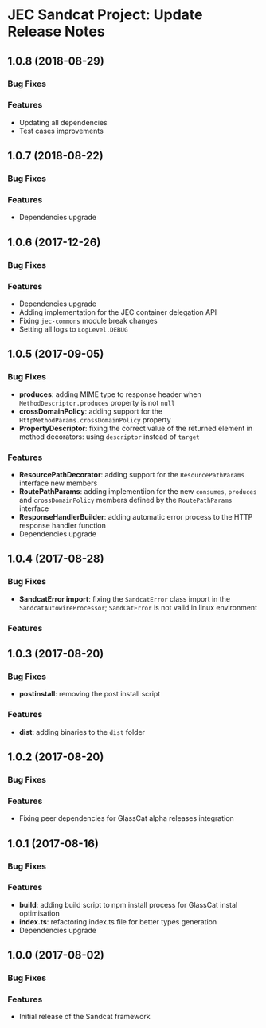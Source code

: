 # JEC Sandcat Project: Update Release Notes

<a name="jec-sandcat-1.0.8"></a>
## **1.0.8** (2018-08-29)

### Bug Fixes

### Features

- Updating all dependencies
- Test cases improvements

<a name="jec-sandcat-1.0.7"></a>
## **1.0.7** (2018-08-22)

### Bug Fixes

### Features

- Dependencies upgrade

<a name="jec-sandcat-1.0.6"></a>
## **1.0.6** (2017-12-26)

### Bug Fixes

### Features

- Dependencies upgrade
- Adding implementation for the JEC container delegation API
- Fixing `jec-commons` module break changes
- Setting all logs to `LogLevel.DEBUG`

<a name="jec-sandcat-1.0.5"></a>
## **1.0.5** (2017-09-05)

### Bug Fixes

- **produces**: adding MIME type to response header when `MethodDescriptor.produces` property is not `null`
- **crossDomainPolicy**: adding support for the `HttpMethodParams.crossDomainPolicy` property
- **PropertyDescriptor**: fixing the correct value of the returned element in method decorators: using `descriptor` instead of `target`

### Features

- **ResourcePathDecorator**: adding support for the `ResourcePathParams` interface new members
- **RoutePathParams**: adding implementiion for the new `consumes`, `produces` and `crossDomainPolicy` members defined by the `RoutePathParams` interface
- **ResponseHandlerBuilder**: adding automatic error process to the HTTP response handler function
- Dependencies upgrade

<a name="jec-sandcat-1.0.4"></a>
## **1.0.4** (2017-08-28)

### Bug Fixes

- **SandcatError import**: fixing the `SandcatError` class import in the `SandcatAutowireProcessor`; `SandCatError` is not valid in linux environment

### Features

<a name="jec-sandcat-1.0.3"></a>
## **1.0.3** (2017-08-20)

### Bug Fixes

- **postinstall**: removing the post install script

### Features

- **dist**: adding binaries to the `dist` folder

<a name="jec-sandcat-1.0.2"></a>
## **1.0.2** (2017-08-20)

### Bug Fixes

### Features

- Fixing peer dependencies for GlassCat alpha releases integration

<a name="jec-sandcat-1.0.1"></a>
## **1.0.1** (2017-08-16)

### Bug Fixes

### Features

- **build**: adding build script to npm install process for GlassCat instal optimisation
- **index.ts**: refactoring index.ts file for better types generation
- Dependencies upgrade

<a name="jec-sandcat-1.0.0"></a>
## **1.0.0** (2017-08-02)

### Bug Fixes

### Features

- Initial release of the Sandcat framework